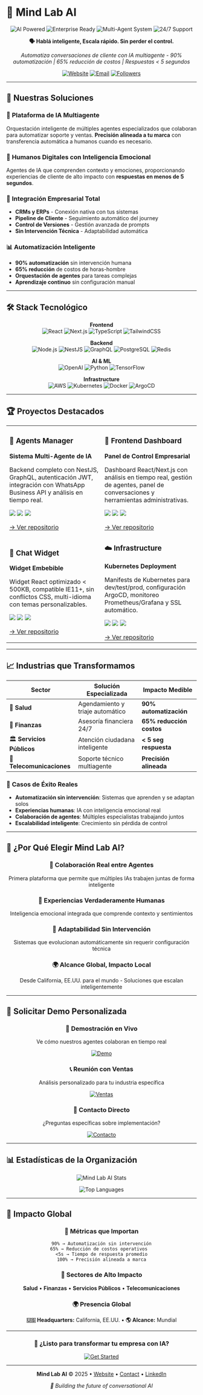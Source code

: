 # 🤖 Mind Lab AI

<div align="center">
  <img src="https://img.shields.io/badge/AI-Powered-purple?style=for-the-badge" alt="AI Powered">
  <img src="https://img.shields.io/badge/Enterprise-Ready-blue?style=for-the-badge" alt="Enterprise Ready">
  <img src="https://img.shields.io/badge/Multi--Agent-System-green?style=for-the-badge" alt="Multi-Agent System">
  <img src="https://img.shields.io/badge/24/7-Support-orange?style=for-the-badge" alt="24/7 Support">
</div>

<p align="center">
  <strong>🗣️ Hablá inteligente, Escala rápido. Sin perder el control.</strong>
</p>

<p align="center">
  <em>Automatiza conversaciones de cliente con IA multiagente - 90% automatización | 65% reducción de costos | Respuestas < 5 segundos</em>
</p>

<div align="center">
  
[![Website](https://img.shields.io/badge/🌐_Website-mind--lab.ai-blue?style=flat-square)](https://mind-lab.ai/es)
[![Email](https://img.shields.io/badge/📧_Contact-hello@mind--lab.ai-red?style=flat-square)](mailto:hello@mind-lab.ai)
[![Followers](https://img.shields.io/github/followers/mind-lab-ai-org?style=social)](https://github.com/mind-lab-ai-org)

</div>

---

## 🚀 **Nuestras Soluciones**

### 🤖 **Plataforma de IA Multiagente**
Orquestación inteligente de múltiples agentes especializados que colaboran para automatizar soporte y ventas. **Precisión alineada a tu marca** con transferencia automática a humanos cuando es necesario.

### 👥 **Humanos Digitales con Inteligencia Emocional**
Agentes de IA que comprenden contexto y emociones, proporcionando experiencias de cliente de alto impacto con **respuestas en menos de 5 segundos**.

### 🔗 **Integración Empresarial Total**
- **CRMs y ERPs** - Conexión nativa con tus sistemas
- **Pipeline de Cliente** - Seguimiento automático del journey
- **Control de Versiones** - Gestión avanzada de prompts
- **Sin Intervención Técnica** - Adaptabilidad automática

### 📊 **Automatización Inteligente**
- **90% automatización** sin intervención humana
- **65% reducción** de costos de horas-hombre  
- **Orquestación de agentes** para tareas complejas
- **Aprendizaje continuo** sin configuración manual

---

## 🛠️ **Stack Tecnológico**

<div align="center">

**Frontend**
<br>
![React](https://img.shields.io/badge/-React-61DAFB?style=flat-square&logo=react&logoColor=black)
![Next.js](https://img.shields.io/badge/-Next.js-000000?style=flat-square&logo=next.js&logoColor=white)
![TypeScript](https://img.shields.io/badge/-TypeScript-007ACC?style=flat-square&logo=typescript&logoColor=white)
![TailwindCSS](https://img.shields.io/badge/-TailwindCSS-38B2AC?style=flat-square&logo=tailwind-css&logoColor=white)

**Backend**
<br>
![Node.js](https://img.shields.io/badge/-Node.js-339933?style=flat-square&logo=node.js&logoColor=white)
![NestJS](https://img.shields.io/badge/-NestJS-E0234E?style=flat-square&logo=nestjs&logoColor=white)
![GraphQL](https://img.shields.io/badge/-GraphQL-E10098?style=flat-square&logo=graphql&logoColor=white)
![PostgreSQL](https://img.shields.io/badge/-PostgreSQL-336791?style=flat-square&logo=postgresql&logoColor=white)
![Redis](https://img.shields.io/badge/-Redis-DC382D?style=flat-square&logo=redis&logoColor=white)

**AI & ML**
<br>
![OpenAI](https://img.shields.io/badge/-OpenAI-412991?style=flat-square&logo=openai&logoColor=white)
![Python](https://img.shields.io/badge/-Python-3776AB?style=flat-square&logo=python&logoColor=white)
![TensorFlow](https://img.shields.io/badge/-TensorFlow-FF6F00?style=flat-square&logo=tensorflow&logoColor=white)

**Infrastructure**
<br>
![AWS](https://img.shields.io/badge/-AWS-232F3E?style=flat-square&logo=amazon-aws&logoColor=white)
![Kubernetes](https://img.shields.io/badge/-Kubernetes-326CE5?style=flat-square&logo=kubernetes&logoColor=white)
![Docker](https://img.shields.io/badge/-Docker-2496ED?style=flat-square&logo=docker&logoColor=white)
![ArgoCD](https://img.shields.io/badge/-ArgoCD-00D8FF?style=flat-square&logo=argo&logoColor=white)

</div>

---

## 🏆 **Proyectos Destacados**

<table>
  <tr>
    <td width="50%">
      <h3>🔧 Agents Manager</h3>
      <p><strong>Sistema Multi-Agente de IA</strong></p>
      <p>Backend completo con NestJS, GraphQL, autenticación JWT, integración con WhatsApp Business API y análisis en tiempo real.</p>
      <p>
        <img src="https://img.shields.io/badge/TypeScript-007ACC?style=flat-square&logo=typescript&logoColor=white">
        <img src="https://img.shields.io/badge/NestJS-E0234E?style=flat-square&logo=nestjs&logoColor=white">
        <img src="https://img.shields.io/badge/PostgreSQL-336791?style=flat-square&logo=postgresql&logoColor=white">
      </p>
      <a href="https://github.com/mind-lab-ai-org/agents-manager">→ Ver repositorio</a>
    </td>
    <td width="50%">
      <h3>🎨 Frontend Dashboard</h3>
      <p><strong>Panel de Control Empresarial</strong></p>
      <p>Dashboard React/Next.js con análisis en tiempo real, gestión de agentes, panel de conversaciones y herramientas administrativas.</p>
      <p>
        <img src="https://img.shields.io/badge/React-61DAFB?style=flat-square&logo=react&logoColor=black">
        <img src="https://img.shields.io/badge/Next.js-000000?style=flat-square&logo=next.js&logoColor=white">
        <img src="https://img.shields.io/badge/TailwindCSS-38B2AC?style=flat-square&logo=tailwind-css&logoColor=white">
      </p>
      <a href="https://github.com/mind-lab-ai-org/agents-manager-frontend">→ Ver repositorio</a>
    </td>
  </tr>
  <tr>
    <td width="50%">
      <h3>💬 Chat Widget</h3>
      <p><strong>Widget Embebible</strong></p>
      <p>Widget React optimizado < 500KB, compatible IE11+, sin conflictos CSS, multi-idioma con temas personalizables.</p>
      <p>
        <img src="https://img.shields.io/badge/React-61DAFB?style=flat-square&logo=react&logoColor=black">
        <img src="https://img.shields.io/badge/Webpack-8DD6F9?style=flat-square&logo=webpack&logoColor=black">
        <img src="https://img.shields.io/badge/CSS--in--JS-DB7093?style=flat-square&logo=styled-components&logoColor=white">
      </p>
      <a href="https://github.com/mind-lab-ai-org/agents-manager-widget">→ Ver repositorio</a>
    </td>
    <td width="50%">
      <h3>☁️ Infrastructure</h3>
      <p><strong>Kubernetes Deployment</strong></p>
      <p>Manifests de Kubernetes para dev/test/prod, configuración ArgoCD, monitoreo Prometheus/Grafana y SSL automático.</p>
      <p>
        <img src="https://img.shields.io/badge/Kubernetes-326CE5?style=flat-square&logo=kubernetes&logoColor=white">
        <img src="https://img.shields.io/badge/ArgoCD-00D8FF?style=flat-square&logo=argo&logoColor=white">
        <img src="https://img.shields.io/badge/Prometheus-E6522C?style=flat-square&logo=prometheus&logoColor=white">
      </p>
      <a href="https://github.com/mind-lab-ai-org/mindlab-deploy">→ Ver repositorio</a>
    </td>
  </tr>
</table>

---

## 📈 **Industrias que Transformamos**

<div align="center">

| **Sector** | **Solución Especializada** | **Impacto Medible** |
|------------|----------------------------|---------------------|
| 🏥 **Salud** | Agendamiento y triaje automático | **90% automatización** |
| 🏦 **Finanzas** | Asesoría financiera 24/7 | **65% reducción costos** |
| 🏛️ **Servicios Públicos** | Atención ciudadana inteligente | **< 5 seg respuesta** |
| 📱 **Telecomunicaciones** | Soporte técnico multiagente | **Precisión alineada** |

</div>

### 🎯 **Casos de Éxito Reales**
- **Automatización sin intervención**: Sistemas que aprenden y se adaptan solos
- **Experiencias humanas**: IA con inteligencia emocional real
- **Colaboración de agentes**: Múltiples especialistas trabajando juntos
- **Escalabilidad inteligente**: Crecimiento sin pérdida de control

---

## 🎯 **¿Por Qué Elegir Mind Lab AI?**

<div align="center">

### 🤝 **Colaboración Real entre Agentes**
Primera plataforma que permite que múltiples IAs trabajen juntas de forma inteligente

### 👤 **Experiencias Verdaderamente Humanas**
Inteligencia emocional integrada que comprende contexto y sentimientos

### 🔄 **Adaptabilidad Sin Intervención**
Sistemas que evolucionan automáticamente sin requerir configuración técnica

### 🌍 **Alcance Global, Impacto Local**
Desde California, EE.UU. para el mundo - Soluciones que escalan inteligentemente

</div>

---

## 🚀 **Solicitar Demo Personalizada**

<div align="center">

### 🎯 **Demostración en Vivo**
Ve cómo nuestros agentes colaboran en tiempo real

[![Demo](https://img.shields.io/badge/🎮_Solicitar_Demo-Ver_en_Acción-purple?style=for-the-badge)](https://mind-lab.ai/es)

### 📞 **Reunión con Ventas**
Análisis personalizado para tu industria específica

[![Ventas](https://img.shields.io/badge/📞_Agendar_Reunión-Ventas-blue?style=for-the-badge)](https://mind-lab.ai/es)

### 💬 **Contacto Directo**
¿Preguntas específicas sobre implementación?

[![Contacto](https://img.shields.io/badge/📧_Contacto_Directo-Soporte-red?style=for-the-badge)](https://mind-lab.ai/es)

</div>

---

## 📊 **Estadísticas de la Organización**

<div align="center">

![Mind Lab AI Stats](https://github-readme-stats.vercel.app/api?username=mind-lab-ai-org&show_icons=true&theme=dark&count_private=true&hide_border=true)

![Top Languages](https://github-readme-stats.vercel.app/api/top-langs/?username=mind-lab-ai-org&layout=compact&theme=dark&hide_border=true)

</div>

---

## 🌟 **Impacto Global**

<div align="center">

### 🎯 **Métricas que Importan**
```
90% → Automatización sin intervención
65% → Reducción de costos operativos  
<5s → Tiempo de respuesta promedio
100% → Precisión alineada a marca
```

### 🏢 **Sectores de Alto Impacto**
**Salud** • **Finanzas** • **Servicios Públicos** • **Telecomunicaciones**

### 🌍 **Presencia Global**
**🇺🇸 Headquarters:** California, EE.UU. • **🌎 Alcance:** Mundial

</div>

---

<div align="center">

### 🚀 **¿Listo para transformar tu empresa con IA?**

[![Get Started](https://img.shields.io/badge/🚀_Empezar-Transformación_AI-gradient?style=for-the-badge&gradient=purple,blue)](https://mind-lab.ai/es)

---

<p>
  <strong>Mind Lab AI</strong> © 2025 • 
  <a href="https://mind-lab.ai/es">Website</a> • 
  <a href="mailto:hello@mind-lab.ai">Contact</a> • 
  <a href="https://linkedin.com/company/mindlab-ai">LinkedIn</a>
</p>

<p><i>🤖 Building the future of conversational AI</i></p>

</div><!-- Force GitHub profile refresh Thu 14 Aug 2025 07:28:09 PM -03 -->
